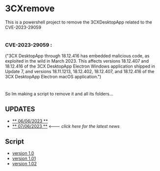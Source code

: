 # 3CXremove
This is a powershell project to remove the 3CXDesktopApp related to the CVE-2023-29059
#
### CVE-2023-29059 :
("3CX DesktopApp through 18.12.416 has embedded malicious code, as exploited in the wild in March 2023. This affects versions 18.12.407 and 18.12.416 of the 3CX DesktopApp Electron Windows application shipped in Update 7, and versions 18.11.1213, 18.12.402, 18.12.407, and 18.12.416 of the 3CX DesktopApp Electron macOS application.")
#
So Im making a script to remove it and all its folders...

## UPDATES

* [** 06/06/2023 **](Updates/06\06\2023.md) 
* [** 07/06/2023 **](Updates/07\06\2023.md) <--- *click here for the latest news*

## Script

* [version 1.0](Updates/code/07\06\2023/v1.0.ps1)
* [version 1.01](Updates/code/07\06\2023/v1.01.ps1)
* [version 1.02](Updates/code/07\06\2023/v1.02.ps1)
